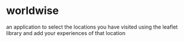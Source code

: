 # worldwise
an application to select the locations you have visited using the leaflet library and add your experiences of that location

